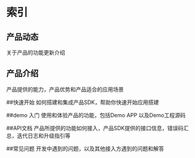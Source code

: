 # 索引

## 产品动态
关于产品的功能更新介绍


## 产品介绍
产品提供的能力，产品优势和产品适合的应用场景


##快速开始
如何搭建和集成产品SDK，帮助你快速开始应用搭建


##demo 入门
使用和体验产品的功能，包括Demo APP 以及Demo工程源码

##API文档
产品所提供的功能如何接入，产品SDK提供的接口信息，错误码汇总，迭代日志和升级指引等

##常见问题
开发中遇到的问题，以及其他接入方遇到的问题和解答

